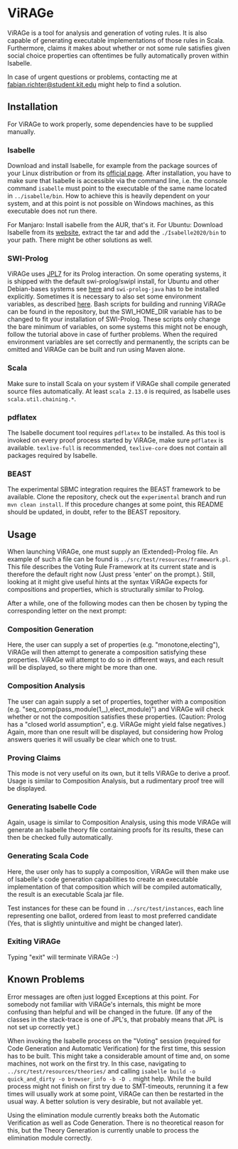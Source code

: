 # ViRAGe

ViRAGe is a tool for analysis and generation of voting rules. It is also capable of generating executable implementations of those rules in Scala. Furthermore, claims it makes about whether or not some rule satisfies given social choice properties can oftentimes be fully automatically proven within Isabelle.

In case of urgent questions or problems, contacting me at fabian.richter@student.kit.edu might help to find a solution.

## Installation

For ViRAGe to work properly, some dependencies have to be supplied manually.

### Isabelle

Download and install Isabelle, for example from the package sources of your Linux distribution or from its [official page](http://isabelle.in.tum.de/). After installation, you have to make sure that Isabelle is accessible via the command line, i.e. the console command ```isabelle``` must point to the executable of the same name located in ```../isabelle/bin```. How to achieve this is heavily dependent on your system, and at this point is not possible on Windows machines, as this executable does not run there.

For Manjaro: Install isabelle from the AUR, that's it.
For Ubuntu: Download Isabelle from its [website](https://isabelle.in.tum.de/), extract the tar and add the ```./Isabelle2020/bin``` to your path. There might be other solutions as well.

### SWI-Prolog

ViRAGe uses [JPL7](https://jpl7.org/) for its Prolog interaction. On some operating systems, it is shipped with the default swi-prolog/swipl install, for Ubuntu and other Debian-bases systems see [here](https://swi-prolog.org/build/PPA.txt) and ```swi-prolog-java``` has to be installed explicitly. Sometimes it is necessary to also set some environment variables, as described [here](https://jpl7.org/TutorialResources). Bash scripts for building and running ViRAGe can be found in the repository, but the SWI_HOME_DIR variable has to be changed to fit your installation of SWI-Prolog. These scripts only change the bare minimum of variables, on some systems this might not be enough, follow the tutorial above in case of further problems. When the required environment variables are set correctly and permanently, the scripts can be omitted and ViRAGe can be built and run using Maven alone.

### Scala

Make sure to install Scala on your system if ViRAGe shall compile generated source files automatically. At least ```scala 2.13.0``` is required, as Isabelle uses ```scala.util.chaining.*```.

### pdflatex

The Isabelle document tool requires ```pdflatex``` to be installed. As this tool is invoked on every proof process started by ViRAGe, make sure ```pdflatex``` is available. ```texlive-full``` is recommended, ```texlive-core``` does not contain all packages required by Isabelle.

### BEAST

The experimental SBMC integration requires the BEAST framework to be available. Clone the repository, check out the ```experimental``` branch and run ```mvn clean install```. If this procedure changes at some point, this README should be updated, in doubt, refer to the BEAST repository.

## Usage

When launching ViRAGe, one must supply an (Extended)-Prolog file. An example of such a file can be found is ```../src/test/resources/framework.pl```. This file describes the Voting Rule Framework at its current state and is therefore the default right now (Just press 'enter' on the prompt.). Still, looking at it might give useful hints at the syntax ViRAGe expects for compositions and properties, which is structurally similar to Prolog.

After a while, one of the following modes can then be chosen by typing the corresponding letter on the next prompt:

### Composition Generation

Here, the user can supply a set of properties (e.g. "monotone,electing"), ViRAGe will then attempt to generate a composition satisfying these properties. ViRAGe will attempt to do so in different ways, and each result will be displayed, so there might be more than one.

### Composition Analysis

The user can again supply a set of properties, together with a composition (e.g. "seq_comp(pass_module(1,_),elect_module)") and ViRAGe will check whether or not the composition satisfies these properties. (Caution: Prolog has a "closed world assumption", e.g. ViRAGe might yield false negatives.) Again, more than one result will be displayed, but considering how Prolog answers queries it will usually be clear which one to trust.

### Proving Claims

This mode is not very useful on its own, but it tells ViRAGe to derive a proof. Usage is similar to Composition Analysis, but a rudimentary proof tree will be displayed.

### Generating Isabelle Code

Again, usage is similar to Composition Analysis, using this mode ViRAGe will generate an Isabelle theory file containing proofs for its results, these can then be checked fully automatically.

### Generating Scala Code

Here, the user only has to supply a composition, ViRAGe will then make use of Isabelle's code generation capabilities to create an executable implementation of that composition which will be compiled automatically, the result is an executable Scala jar file. 

Test instances for these can be found in ```../src/test/instances```, each line representing one ballot, ordered from least to most preferred candidate (Yes, that is slightly unintuitive and might be changed later).

### Exiting ViRAGe

Typing "exit" will terminate ViRAGe :-)

## Known Problems

Error messages are often just logged Exceptions at this point. For somebody not familiar with ViRAGe's internals, this might be more confusing than helpful and will be changed in the future. (If any of the classes in the stack-trace is one of JPL's, that probably means that JPL is not set up correctly yet.)

When invoking the Isabelle process on the "Voting" session (required for Code Generation and Automatic Verification) for the first time, this session has to be built. This might take a considerable amount of time and, on some machines, not work on the first try. In this case, navigating to ```../src/test/resources/theories/``` and calling ```isabelle build -o quick_and_dirty -o browser_info -b -D .``` might help. While the build process might not finish on first try due to SMT-timeouts, rerunning it a few times will usually work at some point, ViRAGe can then be restarted in the usual way. A better solution is very desirable, but not available yet.

Using the elimination module currently breaks both the Automatic Verification as well as Code Generation. There is no theoretical reason for this, but the Theory Generation is currently unable to process the elimination module correctly.
